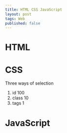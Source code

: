 ```yaml
---
title: HTML CSS JavaScript
layout: post
tags: Web
published: false
---
```


# HTML  


# CSS  

Three ways of selection
1. id           100
2. class        10
3. tags         1   


# JavaScript